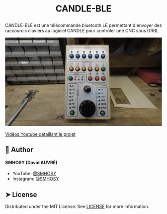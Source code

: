 
# <p align="center">CANDLE-BLE</p>
  
CANDLE-BLE est une télécommande bluetooth LE permettant d'envoyer des raccourcis claviers au logiciel CANDLE pour contrôler une CNC sous GRBL


![Image](https://github.com/davi-domo/CANDLE-BLE/blob/main/image/Candle-ble%20en%20situation.png)


[Vidéos Youtube détaillant le projet ](https://www.youtube.com/watch?v=rjfkb--jz7Q)
        
        
## 🙇 Author
#### SMHOSY (David AUVRÉ)
- YouTube: [@SMHOSY](https://www.youtube.com/@SMHOSY)
- Instagram: [@SMHOSY](https://www.instagram.com/smhosy/)
        

## ➤ License
Distributed under the MIT License. See [LICENSE](https://github.com/davi-domo/CANDLE-BLE/tree/main?tab=MIT-1-ov-file#readme) for more information.
        